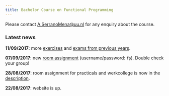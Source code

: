 ```yaml
---
title: Bachelor Course on Functional Programming 
---
```


Please contact <a href="mailto:A.SerranoMena@uu.nl">A.SerranoMena@uu.nl</a> for any enquiry about the course.

### Latest news

**11/09/2017**: more [exercises](exercises.html) and [exams from previous years](exams.html).

**07/09/2017**: new [room assignment](pw/rooms.html) (username/password: `fp`). Double check your group!

**28/08/2017**: room assignment for practicals and werkcollege is now in the [description](description.html#schedule).

**22/08/2017**: website is up.
